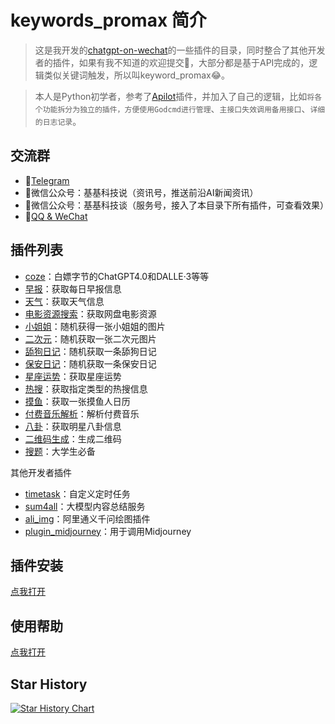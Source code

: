 # keywords_promax 简介
> 这是我开发的[chatgpt-on-wechat](https://github.com/zhayujie/chatgpt-on-wechat)的一些插件的目录，同时整合了其他开发者的插件，如果有我不知道的欢迎提交👏，大部分都是基于API完成的，逻辑类似关键词触发，所以叫keyword_promax😂。

>本人是Python初学者，参考了[Apilot](https://github.com/6vision/Apilot)插件，并加入了自己的逻辑，比如`将各个功能拆分为独立的插件，方便使用Godcmd进行管理`、`主接口失效调用备用接口`、`详细的日志记录`。
## 交流群
- 🫠[Telegram](https://t.me/ggkejishuo_group)
- 📢微信公众号：基基科技说（资讯号，推送前沿AI新闻资讯）
- 🤖微信公众号：基基科技谈（服务号，接入了本目录下所有插件，可查看效果）
- 🐧[QQ & WeChat](https://masterke.feishu.cn/docx/Xuw4dHxPWoeJdgxDblNcpe7unqf?from=from_copylink)


## 插件列表
- [coze](https://github.com/MasterKeee/coze)：白嫖字节的ChatGPT4.0和DALLE·3等等
- [早报](https://github.com/MasterKeee/zaobao)：获取每日早报信息
- [天气](https://github.com/MasterKeee/get_weather)：获取天气信息
- [电影资源搜索](https://github.com/MasterKeee/search_movies)：获取网盘电影资源
- [小姐姐](https://github.com/MasterKeee/xiaojiejie_pic)：随机获得一张小姐姐的图片
- [二次元](https://github.com/MasterKeee/erciyuan_pic)：随机获取一张二次元图片
- [舔狗日记](https://github.com/MasterKeee/tiangou_diary)：随机获取一条舔狗日记
- [保安日记](https://github.com/MasterKeee/baoan_diary)：随机获取一条保安日记
- [星座运势](https://github.com/MasterKeee/star)：获取星座运势
- [热搜](https://github.com/MasterKeee/hot_trends)：获取指定类型的热搜信息
- [摸鱼](https://github.com/MasterKeee/moyu)：获取一张摸鱼人日历
- [付费音乐解析](https://github.com/MasterKeee/get_music)：解析付费音乐
- [八卦](https://github.com/MasterKeee/bagua)：获取明星八卦信息
- [二维码生成](https://github.com/MasterKeee/qr)：生成二维码
- [搜题](https://github.com/MasterKeee/search_questions)：大学生必备

其他开发者插件
- [timetask](https://github.com/haikerapples/timetask)：自定义定时任务
- [sum4all](https://github.com/fatwang2/sum4all)：大模型内容总结服务
- [ali_img](https://github.com/ZYWNB666/ali_img)：阿里通义千问绘图插件
- [plugin_midjourney](https://github.com/Git-HandClup/plugin_midjourney)：用于调用Midjourney

## 插件安装
[点我打开](https://github.com/zhayujie/chatgpt-on-wechat/tree/master/plugins#%E6%8F%92%E4%BB%B6%E5%AE%89%E8%A3%85%E6%96%B9%E6%B3%95)
## 使用帮助
[点我打开](https://masterke.feishu.cn/docx/JlKkdLXhsozPH8xnFu3ce9c3nkg?from=from_copylink)

## Star History

[![Star History Chart](https://api.star-history.com/svg?repos=MasterKeee/keywords_promax&type=Date)](https://star-history.com/#MasterKeee/keywords_promax&Date)
